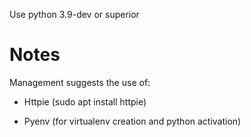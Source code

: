Use python 3.9-dev or superior

# Notes
Management suggests the use of:

- Httpie (sudo apt install httpie)

- Pyenv (for virtualenv creation and python activation)

